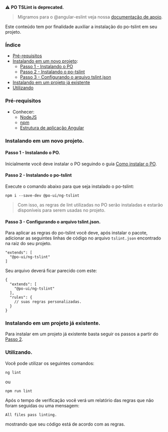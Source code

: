 [comment]: # (@label Começando com PO TSLint)
[comment]: # (@link guides/getting-started-po-tslint)

:warning: __PO TSLint is deprecated.__

> Migramos para o @angular-eslint veja nossa [documentação de apoio](https://medium.com/totvsdevelopers/migrando-um-projeto-angular-com-tslint-para-o-eslint-d572e19786c1).

Este conteúdo tem por finalidade auxiliar a instalação do po-tslint em seu projeto.

### Índice

- [Pré-requisitos](/guides/getting-started-po-tslint#requirements)
- [Instalando em um novo projeto](/guides/getting-started-po-tslint#steps):
  + [Passo 1 - Instalando o PO](/guides/getting-started-po-tslint#step1)
  + [Passo 2 - Instalando o po-tslint](/guides/getting-started-po-tslint#step2)
  + [Passo 3 - Configurando o arquivo tslint.json](/guides/getting-started-po-tslint#step3)
- [Instalando em um projeto já existente](/guides/getting-started-po-tslint#existente)
- [Utilizando](/guides/getting-started-po-tslint#utilizando)

<a id="requirements"></a>
### Pré-requisitos

- Conhecer:
  + [NodeJS](https://nodejs.org/en/)
  + [npm](https://www.npmjs.com/)
  + [Estrutura de aplicação Angular](https://angular.io/guide/architecture)

<a id="steps"></a>
### Instalando em um novo projeto.

<a id="step1"></a>
#### Passo 1 - Instalando o PO.

Inicialmente você deve instalar o PO seguindo o guia [Como instalar o PO](/guides/how-install).

<a id="step2"></a>
#### Passo 2 - Instalando o po-tslint

Execute o comando abaixo para que seja instalado o po-tslint:

``` shell
npm i --save-dev @po-ui/ng-tslint
```

> Com isso, as regras de lint utilizadas no PO serão instaladas e estarão disponíveis para serem usadas no projeto.

<a id="step3"></a>
#### Passo 3 - Configurando o arquivo tslint.json.

Para aplicar as regras do po-tslint você deve, após instalar o pacote, adicionar as seguintes linhas de código no arquivo `tslint.json` encontrado na raiz do seu projeto.

```
"extends": [
  "@po-ui/ng-tslint"
]
```

Seu arquivo deverá ficar parecido com este:

```
{
  "extends": [
    "@po-ui/ng-tslint"
  ],
  "rules": {
    // suas regras personalizadas.
  }
}
```

<a id="existente"></a>
### Instalando em um projeto já existente.

Para instalar em um projeto já existente basta seguir os passos a partir do [Passo 2](/guides/getting-started-po-tslint#step2).

<a id="utilizando"></a>
### Utilizando.

Você pode utilizar os seguintes comandos:

```
ng lint
```

ou 

```
npm run lint
```

Após o tempo de verificação você verá um relatório das regras que não foram seguidas ou uma mensagem:

```
All files pass linting.
```

mostrando que seu código está de acordo com as regras.